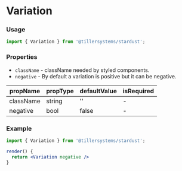 # Variation

### Usage

```jsx
import { Variation } from '@tillersystems/stardust';
```

<!-- STORY -->

### Properties

- `className` - className needed by styled components.
- `negative` - By default a variation is positive but it can be negative.

| propName  | propType | defaultValue | isRequired |
| --------- | -------- | ------------ | ---------- |
| className | string   | ''           | -          |
| negative  | bool     | false        | -          |

### Example

```jsx
import { Variation } from '@tillersystems/stardust';

render() {
  return <Variation negative />
}
```
